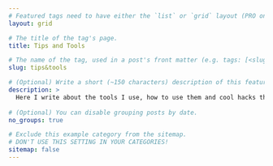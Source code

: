 ```yaml
---
# Featured tags need to have either the `list` or `grid` layout (PRO only).
layout: grid

# The title of the tag's page.
title: Tips and Tools

# The name of the tag, used in a post's front matter (e.g. tags: [<slug>]).
slug: tips&tools

# (Optional) Write a short (~150 characters) description of this featured tag.
description: >
  Here I write about the tools I use, how to use them and cool hacks that I find worth sharing.
  
# (Optional) You can disable grouping posts by date.
no_groups: true

# Exclude this example category from the sitemap.
# DON'T USE THIS SETTING IN YOUR CATEGORIES!
sitemap: false
---
```

